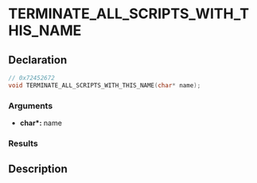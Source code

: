 # TERMINATE_ALL_SCRIPTS_WITH_THIS_NAME

## Declaration
```cpp
// 0x72452672
void TERMINATE_ALL_SCRIPTS_WITH_THIS_NAME(char* name);
```

### Arguments
- **char\*:** name

### Results

## Description
